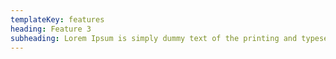 ```yaml
---
templateKey: features
heading: Feature 3
subheading: Lorem Ipsum is simply dummy text of the printing and typesetting industry. Lorem Ipsum has been the industry's standard dummy text         
---
```


